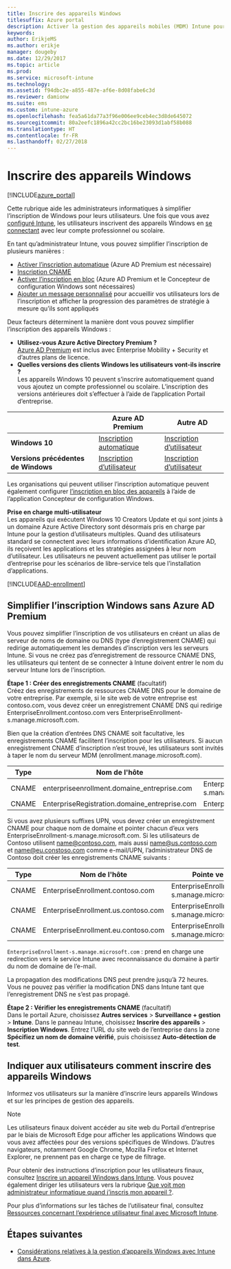 ```yaml
---
title: Inscrire des appareils Windows
titlesuffix: Azure portal
description: Activer la gestion des appareils mobiles (MDM) Intune pour les appareils Windows.
keywords: 
author: ErikjeMS
ms.author: erikje
manager: dougeby
ms.date: 12/29/2017
ms.topic: article
ms.prod: 
ms.service: microsoft-intune
ms.technology: 
ms.assetid: f94dbc2e-a855-487e-af6e-8d08fabe6c3d
ms.reviewer: damionw
ms.suite: ems
ms.custom: intune-azure
ms.openlocfilehash: fea5a61da77a3f96e006ee9ceb4ec3d8de645072
ms.sourcegitcommit: 80a2eefc1896a42cc2bc16be23093d1abf58b088
ms.translationtype: HT
ms.contentlocale: fr-FR
ms.lasthandoff: 02/27/2018
---
```

# <a name="enroll-windows-devices"></a>Inscrire des appareils Windows

[!INCLUDE[azure_portal](./includes/azure_portal.md)]

Cette rubrique aide les administrateurs informatiques à simplifier l’inscription de Windows pour leurs utilisateurs. Une fois que vous avez [configuré Intune](setup-steps.md), les utilisateurs inscrivent des appareils Windows en [se connectant](https://docs.microsoft.com/intune-user-help/enroll-your-device-in-intune-windows) avec leur compte professionnel ou scolaire.  

En tant qu’administrateur Intune, vous pouvez simplifier l’inscription de plusieurs manières :
- [Activer l’inscription automatique](#enable-windows-10-automatic-enrollment) (Azure AD Premium est nécessaire)
- [Inscription CNAME](#simplify-windows-enrollment-without-azure-ad-premium)
- [Activer l’inscription en bloc](windows-bulk-enroll.md) (Azure AD Premium et le Concepteur de configuration Windows sont nécessaires)
- [Ajouter un message personnalisé](windows-enrollment-status.md) pour accueillir vos utilisateurs lors de l’inscription et afficher la progression des paramètres de stratégie à mesure qu’ils sont appliqués

Deux facteurs déterminent la manière dont vous pouvez simplifier l’inscription des appareils Windows :

- **Utilisez-vous Azure Active Directory Premium ?** <br>[Azure AD Premium](https://docs.microsoft.com/azure/active-directory/active-directory-get-started-premium) est inclus avec Enterprise Mobility + Security et d’autres plans de licence.
- **Quelles versions des clients Windows les utilisateurs vont-ils inscrire ?** <br>Les appareils Windows 10 peuvent s’inscrire automatiquement quand vous ajoutez un compte professionnel ou scolaire. L’inscription des versions antérieures doit s’effectuer à l’aide de l’application Portail d’entreprise.

||**Azure AD Premium**|**Autre AD** |
|----------|---------------|---------------|  
|**Windows 10**|[Inscription automatique](#enable-windows-10-automatic-enrollment) |[Inscription d’utilisateur](#enable-windows-enrollment-without-azure-ad-premium)|
|**Versions précédentes de Windows**|[Inscription d’utilisateur](#enable-windows-enrollment-without-azure-ad-premium)|[Inscription d’utilisateur](#enable-windows-enrollment-without-azure-ad-premium)|

Les organisations qui peuvent utiliser l’inscription automatique peuvent également configurer [l’inscription en bloc des appareils](windows-bulk-enroll.md) à l’aide de l’application Concepteur de configuration Windows.

**Prise en charge multi-utilisateur**<br>
Les appareils qui exécutent Windows 10 Creators Update et qui sont joints à un domaine Azure Active Directory sont désormais pris en charge par Intune pour la gestion d’utilisateurs multiples. Quand des utilisateurs standard se connectent avec leurs informations d’identification Azure AD, ils reçoivent les applications et les stratégies assignées à leur nom d’utilisateur. Les utilisateurs ne peuvent actuellement pas utiliser le portail d’entreprise pour les scénarios de libre-service tels que l’installation d’applications.

[!INCLUDE[AAD-enrollment](./includes/win10-automatic-enrollment-aad.md)]

## <a name="simplify-windows-enrollment-without-azure-ad-premium"></a>Simplifier l’inscription Windows sans Azure AD Premium
Vous pouvez simplifier l’inscription de vos utilisateurs en créant un alias de serveur de noms de domaine ou DNS (type d’enregistrement CNAME) qui redirige automatiquement les demandes d’inscription vers les serveurs Intune. Si vous ne créez pas d’enregistrement de ressource CNAME DNS, les utilisateurs qui tentent de se connecter à Intune doivent entrer le nom du serveur Intune lors de l’inscription.

**Étape 1 : Créer des enregistrements CNAME** (facultatif)<br>
Créez des enregistrements de ressources CNAME DNS pour le domaine de votre entreprise. Par exemple, si le site web de votre entreprise est contoso.com, vous devez créer un enregistrement CNAME DNS qui redirige EnterpriseEnrollment.contoso.com vers EnterpriseEnrollment-s.manage.microsoft.com.

Bien que la création d’entrées DNS CNAME soit facultative, les enregistrements CNAME facilitent l’inscription pour les utilisateurs. Si aucun enregistrement CNAME d’inscription n’est trouvé, les utilisateurs sont invités à taper le nom du serveur MDM (enrollment.manage.microsoft.com).

|Type|Nom de l'hôte|Pointe vers|TTL|
|----------|---------------|---------------|---|
|CNAME|enterpriseenrollment.domaine_entreprise.com|EnterpriseEnrollment-s.manage.microsoft.com| 1 heure|
|CNAME|EnterpriseRegistration.domaine_entreprise.com|EnterpriseRegistration.windows.net|1 heure|

Si vous avez plusieurs suffixes UPN, vous devez créer un enregistrement CNAME pour chaque nom de domaine et pointer chacun d’eux vers EnterpriseEnrollment-s.manage.microsoft.com. Si les utilisateurs de Contoso utilisent name@contoso.com, mais aussi name@us.contoso.com et name@eu.constoso.com comme e-mail/UPN, l’administrateur DNS de Contoso doit créer les enregistrements CNAME suivants :

|Type|Nom de l'hôte|Pointe vers|TTL|  
|----------|---------------|---------------|---|
|CNAME|EnterpriseEnrollment.contoso.com|EnterpriseEnrollment-s.manage.microsoft.com|1 heure|
|CNAME|EnterpriseEnrollment.us.contoso.com|EnterpriseEnrollment-s.manage.microsoft.com|1 heure|
|CNAME|EnterpriseEnrollment.eu.contoso.com|EnterpriseEnrollment-s.manage.microsoft.com| 1 heure|

`EnterpriseEnrollment-s.manage.microsoft.com` : prend en charge une redirection vers le service Intune avec reconnaissance du domaine à partir du nom de domaine de l’e-mail.

La propagation des modifications DNS peut prendre jusqu’à 72 heures. Vous ne pouvez pas vérifier la modification DNS dans Intune tant que l’enregistrement DNS ne s’est pas propagé.

**Étape 2 : Vérifier les enregistrements CNAME** (facultatif)<br>
Dans le portail Azure, choisissez **Autres services** > **Surveillance + gestion** > **Intune**. Dans le panneau Intune, choisissez **Inscrire des appareils** > **Inscription Windows**. Entrez l’URL du site web de l’entreprise dans la zone **Spécifiez un nom de domaine vérifié**, puis choisissez **Auto-détection de test**.

## <a name="tell-users-how-to-enroll-windows-devices"></a>Indiquer aux utilisateurs comment inscrire des appareils Windows
Informez vos utilisateurs sur la manière d’inscrire leurs appareils Windows et sur les principes de gestion des appareils.

> [!NOTE]
> Les utilisateurs finaux doivent accéder au site web du Portail d’entreprise par le biais de Microsoft Edge pour afficher les applications Windows que vous avez affectées pour des versions spécifiques de Windows. D’autres navigateurs, notamment Google Chrome, Mozilla Firefox et Internet Explorer, ne prennent pas en charge ce type de filtrage.

Pour obtenir des instructions d’inscription pour les utilisateurs finaux, consultez [Inscrire un appareil Windows dans Intune](https://docs.microsoft.com/intune-user-help/enroll-your-device-in-intune-windows). Vous pouvez également diriger les utilisateurs vers la rubrique [Que voit mon administrateur informatique quand j’inscris mon appareil ?](https://docs.microsoft.com/intune-user-help/what-can-your-it-administrator-see-when-you-enroll-your-device-in-intune-windows).

Pour plus d’informations sur les tâches de l’utilisateur final, consultez [Ressources concernant l’expérience utilisateur final avec Microsoft Intune](end-user-educate.md).

## <a name="next-steps"></a>Étapes suivantes

- [Considérations relatives à la gestion d’appareils Windows avec Intune dans Azure](/intune-classic/deploy-use/intune-on-azure).
